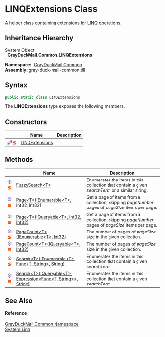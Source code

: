 LINQExtensions Class
====================
A helper class containing extensions for [LINQ][1] operations.


Inheritance Hierarchy
---------------------
[System.Object][2]  
  **GrayDuckMail.Common.LINQExtensions**  

  **Namespace:**  [GrayDuckMail.Common][3]  
  **Assembly:** gray-duck-mail-common.dll

Syntax
------

```csharp
public static class LINQExtensions
```

The **LINQExtensions** type exposes the following members.


Constructors
------------

|                                   | Name                | Description |
| --------------------------------- | ------------------- | ----------- |
| ![Private method]![Static member] | [LINQExtensions][4] |             |


Methods
-------

|                                  | Name                                                                            | Description                                                                                      |
| -------------------------------- | ------------------------------------------------------------------------------- | ------------------------------------------------------------------------------------------------ |
| ![Public method]![Static member] | [FuzzySearch&lt;T>][5]                                                          | Enumerates the items in this collection that contain a given *searchTerm* or a similar string.   |
| ![Public method]![Static member] | [Page&lt;T>(IEnumerable&lt;T>, Int32, Int32)][6]                                | Get a page of items from a collection, skipping *pageNumber* pages of *pageSize* items per page. |
| ![Public method]![Static member] | [Page&lt;T>(IQueryable&lt;T>, Int32, Int32)][7]                                 | Get a page of items from a collection, skipping *pageNumber* pages of *pageSize* items per page. |
| ![Public method]![Static member] | [PageCount&lt;T>(IEnumerable&lt;T>, Int32)][8]                                  | The number of pages of *pageSize* size in the given collection.                                  |
| ![Public method]![Static member] | [PageCount&lt;T>(IQueryable&lt;T>, Int32)][9]                                   | The number of pages of *pageSize* size in the given collection.                                  |
| ![Public method]![Static member] | [Search&lt;T>(IEnumerable&lt;T>, Func&lt;T, String>, String)][10]               | Enumerates the items in this collection that contain a given *searchTerm*.                       |
| ![Public method]![Static member] | [Search&lt;T>(IQueryable&lt;T>, Expression&lt;Func&lt;T, String>>, String)][11] | Enumerates the items in this collection that contain a given *searchTerm*.                       |


See Also
--------

#### Reference
[GrayDuckMail.Common Namespace][3]  
[System.Linq][12]  

[1]: https://docs.microsoft.com/en-us/dotnet/csharp/programming-guide/concepts/linq/
[2]: https://docs.microsoft.com/dotnet/api/system.object
[3]: ../README.md
[4]: _cctor.md
[5]: FuzzySearch__1.md
[6]: Page__1.md
[7]: Page__1_1.md
[8]: PageCount__1.md
[9]: PageCount__1_1.md
[10]: Search__1.md
[11]: Search__1_1.md
[12]: https://docs.microsoft.com/dotnet/api/system.linq
[Private method]: ../../icons/privmethod.gif "Private method"
[Static member]: ../../icons/static.gif "Static member"
[Public method]: ../../icons/pubmethod.svg "Public method"